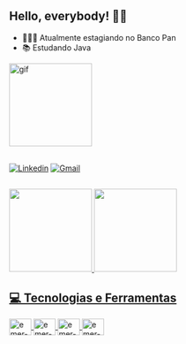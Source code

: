 ## Hello, everybody! 🤝🏽


- 👨🏽‍💻 Atualmente estagiando no Banco Pan
- 📚 Estudando Java 

<div>
  <img align="center" alt="gif" height="150em" src="https://c.tenor.com/Rft05nnPfpgAAAAC/sewa-rumah-nak-baya-bile.gif"/>
</div><br>

[![Linkedin](https://img.shields.io/badge/-LinkedIn-%230077B5?style=for-the-badge&logo=linkedin&logoColor=white)](https://www.linkedin.com/in/emerson-carvalho-ssilva)
[![Gmail](https://img.shields.io/badge/Gmail-D14836?style=for-the-badge&logo=gmail&logoColor=white)](mailto:emersoncarvalhoss@yahoo.com)

##

<div>
  <a href="https://github.com/emerson-carvalho">
  <img height="150em" src="https://github-readme-stats.vercel.app/api?username=emerson-carvalho&show_icons=true&theme=algolia&include_all_commits=false&count_private=true"/>
  <img height="150em" src="https://github-readme-stats.vercel.app/api/top-langs/?username=emerson-carvalho&layout=compact&langs_count=7&theme=algolia"/>
</div>

## 💻 Tecnologias e Ferramentas

<div style="display: inline_block">      
  <img align="center" alt="emer-java" height="30" width="40" src="https://cdn.jsdelivr.net/gh/devicons/devicon/icons/java/java-original.svg">
  <img align="center" alt="emer-mysql" height="30" width="40" src="https://cdn.jsdelivr.net/gh/devicons/devicon/icons/mysql/mysql-original.svg">
  <img align="center" alt="emer-mssql" height="30" width="40" src="https://cdn.jsdelivr.net/gh/devicons/devicon/icons/microsoftsqlserver/microsoftsqlserver-plain.svg">
  <img align="center" alt="emer-spring" height="30" width="40" src="https://cdn.jsdelivr.net/gh/devicons/devicon/icons/spring/spring-original.svg" />        
</div>
